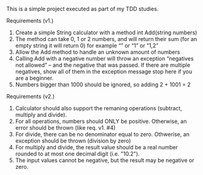 This is a simple project executed as part of my TDD studies.

Requirements (v1.)
1. Create a simple String calculator with a method int Add(string numbers)
2. The method can take 0, 1 or 2 numbers, and will return their sum (for an empty string it will return 0) for example “” or “1” or “1,2”
3. Allow the Add method to handle an unknown amount of numbers
4. Calling Add with a negative number will throw an exception “negatives not allowed” – and the negative that was passed. If there are multiple negatives, show all of them in the exception message stop here if you are a beginner.
5. Numbers bigger than 1000 should be ignored, so adding 2 + 1001 = 2

Requirements (v2.)
1. Calculator should also support the remaning operations (subtract, multiply and divide).
2. For all operations, numbers should ONLY be positive. Otherwise, an error should be thrown (like req. v1. #4)
3. For divide, there can be no denominator equal to zero. Othwerise, an exception should be thrown (division by zero)
4. For multiply and divide, the result value should be a real number rounded to at most one decimal digit (i.e. "10.2").
5. The input values cannot be negative, but the result may be negative or zero.
